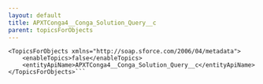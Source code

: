 ```yaml
---
layout: default
title: APXTConga4__Conga_Solution_Query__c
parent: topicsForObjects
---
```


```<?xml version="1.0" encoding="UTF-8"?>
<TopicsForObjects xmlns="http://soap.sforce.com/2006/04/metadata">
    <enableTopics>false</enableTopics>
    <entityApiName>APXTConga4__Conga_Solution_Query__c</entityApiName>
</TopicsForObjects>```
